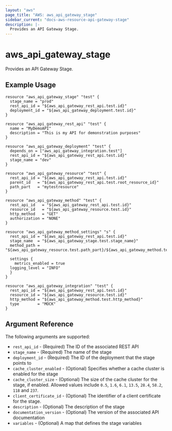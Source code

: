 ```yaml
---
layout: "aws"
page_title: "AWS: aws_api_gateway_stage"
sidebar_current: "docs-aws-resource-api-gateway-stage"
description: |-
  Provides an API Gateway Stage.
---
```


# aws\_api\_gateway\_stage

Provides an API Gateway Stage.

## Example Usage

```hcl
resource "aws_api_gateway_stage" "test" {
  stage_name = "prod"
  rest_api_id = "${aws_api_gateway_rest_api.test.id}"
  deployment_id = "${aws_api_gateway_deployment.test.id}"
}

resource "aws_api_gateway_rest_api" "test" {
  name = "MyDemoAPI"
  description = "This is my API for demonstration purposes"
}

resource "aws_api_gateway_deployment" "test" {
  depends_on = ["aws_api_gateway_integration.test"]
  rest_api_id = "${aws_api_gateway_rest_api.test.id}"
  stage_name = "dev"
}

resource "aws_api_gateway_resource" "test" {
  rest_api_id = "${aws_api_gateway_rest_api.test.id}"
  parent_id   = "${aws_api_gateway_rest_api.test.root_resource_id}"
  path_part   = "mytestresource"
}

resource "aws_api_gateway_method" "test" {
  rest_api_id   = "${aws_api_gateway_rest_api.test.id}"
  resource_id   = "${aws_api_gateway_resource.test.id}"
  http_method   = "GET"
  authorization = "NONE"
}

resource "aws_api_gateway_method_settings" "s" {
  rest_api_id = "${aws_api_gateway_rest_api.test.id}"
  stage_name  = "${aws_api_gateway_stage.test.stage_name}"
  method_path = "${aws_api_gateway_resource.test.path_part}/${aws_api_gateway_method.test.http_method}"

  settings {
    metrics_enabled = true
  logging_level = "INFO"
  }
}

resource "aws_api_gateway_integration" "test" {
  rest_api_id = "${aws_api_gateway_rest_api.test.id}"
  resource_id = "${aws_api_gateway_resource.test.id}"
  http_method = "${aws_api_gateway_method.test.http_method}"
  type        = "MOCK"
}
```

## Argument Reference

The following arguments are supported:

* `rest_api_id` - (Required) The ID of the associated REST API
* `stage_name` - (Required) The name of the stage
* `deployment_id` - (Required) The ID of the deployment that the stage points to
* `cache_cluster_enabled` - (Optional) Specifies whether a cache cluster is enabled for the stage
* `cache_cluster_size` - (Optional) The size of the cache cluster for the stage, if enabled.
	Allowed values include `0.5`, `1.6`, `6.1`, `13.5`, `28.4`, `58.2`, `118` and `237`.
* `client_certificate_id` - (Optional) The identifier of a client certificate for the stage.
* `description` - (Optional) The description of the stage
* `documentation_version` - (Optional) The version of the associated API documentation
* `variables` - (Optional) A map that defines the stage variables
